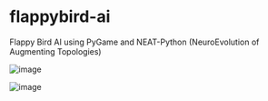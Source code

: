 # flappybird-ai

Flappy Bird AI using PyGame and NEAT-Python (NeuroEvolution of Augmenting Topologies)

![image](https://user-images.githubusercontent.com/15785697/64832280-437c8700-d5a7-11e9-8be3-0dfe01290da5.png)

![image](https://user-images.githubusercontent.com/15785697/64832317-77f04300-d5a7-11e9-9ecc-5cdb438dcc97.png)
